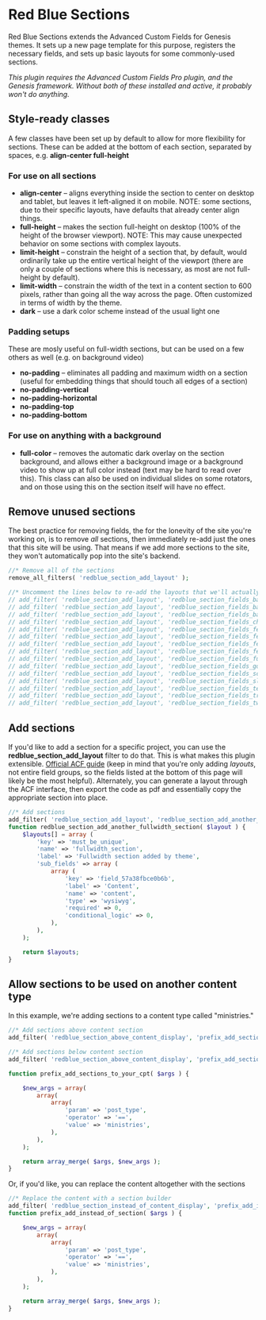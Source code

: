 # Red Blue Sections
Red Blue Sections extends the Advanced Custom Fields for Genesis themes. It sets up a new page template for this purpose, registers the necessary fields, and sets up basic layouts for some commonly-used sections.

*This plugin requires the Advanced Custom Fields Pro plugin, and the Genesis framework. Without both of these installed and active, it probably won't do anything.*


## Style-ready classes
A few classes have been set up by default to allow for more flexibility for sections. These can be added at the bottom of each section, separated by spaces, e.g. **align-center full-height**

### For use on all sections
- **align-center** – aligns everything inside the section to center on desktop and tablet, but leaves it left-aligned it on mobile. NOTE: some sections, due to their specific layouts, have defaults that already center align things.
- **full-height** – makes the section full-height on desktop (100% of the height of the browser viewport). NOTE: This may cause unexpected behavior on some sections with complex layouts.
- **limit-height** – constrain the height of a section that, by default, would ordinarily take up the entire vertical height of the viewport (there are only a couple of sections where this is necessary, as most are not full-height by default).
- **limit-width** – constrain the width of the text in a content section to 600 pixels, rather than going all the way across the page. Often customized in terms of width by the theme.
- **dark** – use a dark color scheme instead of the usual light one

### Padding setups ###
These are mosly useful on full-width sections, but can be used on a few others as well (e.g. on background video)
- **no-padding** – eliminates all padding and maximum width on a section (useful for embedding things that should touch all edges of a section)
- **no-padding-vertical**
- **no-padding-horizontal**
- **no-padding-top**
- **no-padding-bottom**

### For use on anything with a background
- **full-color** – removes the automatic dark overlay on the section background, and allows either a background image or a background video to show up at full color instead (text may be hard to read over this). This class can also be used on individual slides on some rotators, and on those using this on the section itself will have no effect.


## Remove unused sections
The best practice for removing fields, the for the lonevity of the site you're working on, is to remove _all_ sections, then immediately re-add just the ones that this site will be using. That means if we add more sections to the site, they won't automatically pop into the site's backend.

```php
//* Remove all of the sections
remove_all_filters( 'redblue_section_add_layout' );

//* Uncomment the lines below to re-add the layouts that we'll actually be using
// add_filter( 'redblue_section_add_layout', 'redblue_section_fields_background_image_slider' );
// add_filter( 'redblue_section_add_layout', 'redblue_section_fields_background_rotator' );
// add_filter( 'redblue_section_add_layout', 'redblue_section_fields_background_video' );
// add_filter( 'redblue_section_add_layout', 'redblue_section_fields_checkerboard' );
// add_filter( 'redblue_section_add_layout', 'redblue_section_fields_featured_3col' );
// add_filter( 'redblue_section_add_layout', 'redblue_section_fields_featured_content_carousel' );
// add_filter( 'redblue_section_add_layout', 'redblue_section_fields_featured_content_checkerboard' );
// add_filter( 'redblue_section_add_layout', 'redblue_section_fields_featured_items' );
// add_filter( 'redblue_section_add_layout', 'redblue_section_fields_fullwidth' );
// add_filter( 'redblue_section_add_layout', 'redblue_section_fields_google_maps' );
// add_filter( 'redblue_section_add_layout', 'redblue_section_fields_scrollspy_nav' );
// add_filter( 'redblue_section_add_layout', 'redblue_section_fields_sliding_accordion' );
// add_filter( 'redblue_section_add_layout', 'redblue_section_fields_testimonials_slider' );
// add_filter( 'redblue_section_add_layout', 'redblue_section_fields_trust_building_snippets' );
// add_filter( 'redblue_section_add_layout', 'redblue_section_fields_two_column' );
```

## Add sections

If you'd like to add a section for a specific project, you can use the **redblue_section_add_layout** filter to do that. This is what makes this plugin extensible. [Official ACF guide](https://www.advancedcustomfields.com/resources/register-fields-via-php/) (keep in mind that you're only adding *layouts*, not entire field groups, so the fields listed at the bottom of this page will likely be the most helpful). Alternately, you can generate a layout through the ACF interface, then export the code as pdf and essentially copy the appropriate section into place.

```php
//* Add sections
add_filter( 'redblue_section_add_layout', 'redblue_section_add_another_fullwidth_section' );
function redblue_section_add_another_fullwidth_section( $layout ) {
	$layouts[] = array (
	    'key' => 'must_be_unique',
	    'name' => 'fullwidth_section',
	    'label' => 'Fullwidth section added by theme',
	    'sub_fields' => array (
	        array (
	            'key' => 'field_57a38fbce0b6b',
	            'label' => 'Content',
	            'name' => 'content',
	            'type' => 'wysiwyg',
	            'required' => 0,
	            'conditional_logic' => 0,
	        ),
	    ),
	);

	return $layouts;
}
```

## Allow sections to be used on another content type
In this example, we're adding sections to a content type called "ministries."

```php
//* Add sections above content section
add_filter( 'redblue_section_above_content_display', 'prefix_add_sections_to_your_cpt', 1, 10 );

//* Add sections below content section
add_filter( 'redblue_section_above_content_display', 'prefix_add_sections_to_your_cpt', 1, 10 );

function prefix_add_sections_to_your_cpt( $args ) {

	$new_args = array(
		array(
			array(
				'param' => 'post_type',
				'operator' => '==',
				'value' => 'ministries',
			),
		),
	);

	return array_merge( $args, $new_args );
}
```

Or, if you'd like, you can replace the content altogether with the sections
```php
//* Replace the content with a section builder
add_filter( 'redblue_section_instead_of_content_display', 'prefix_add_instead_of_section', 1, 10 );
function prefix_add_instead_of_section( $args ) {

	$new_args = array(
		array(
			array(
				'param' => 'post_type',
				'operator' => '==',
				'value' => 'ministries',
			),
		),
	);

	return array_merge( $args, $new_args );
}
```